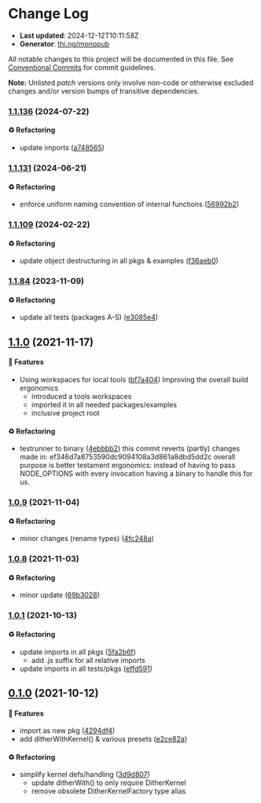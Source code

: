 # Change Log

- **Last updated**: 2024-12-12T10:11:58Z
- **Generator**: [thi.ng/monopub](https://thi.ng/monopub)

All notable changes to this project will be documented in this file.
See [Conventional Commits](https://conventionalcommits.org/) for commit guidelines.

**Note:** Unlisted _patch_ versions only involve non-code or otherwise excluded changes
and/or version bumps of transitive dependencies.

### [1.1.136](https://github.com/thi-ng/umbrella/tree/@thi.ng/pixel-dither@1.1.136) (2024-07-22)

#### ♻️ Refactoring

- update imports ([a748565](https://github.com/thi-ng/umbrella/commit/a748565))

### [1.1.131](https://github.com/thi-ng/umbrella/tree/@thi.ng/pixel-dither@1.1.131) (2024-06-21)

#### ♻️ Refactoring

- enforce uniform naming convention of internal functions ([56992b2](https://github.com/thi-ng/umbrella/commit/56992b2))

### [1.1.109](https://github.com/thi-ng/umbrella/tree/@thi.ng/pixel-dither@1.1.109) (2024-02-22)

#### ♻️ Refactoring

- update object destructuring in all pkgs & examples ([f36aeb0](https://github.com/thi-ng/umbrella/commit/f36aeb0))

### [1.1.84](https://github.com/thi-ng/umbrella/tree/@thi.ng/pixel-dither@1.1.84) (2023-11-09)

#### ♻️ Refactoring

- update all tests (packages A-S) ([e3085e4](https://github.com/thi-ng/umbrella/commit/e3085e4))

## [1.1.0](https://github.com/thi-ng/umbrella/tree/@thi.ng/pixel-dither@1.1.0) (2021-11-17)

#### 🚀 Features

- Using workspaces for local tools ([bf7a404](https://github.com/thi-ng/umbrella/commit/bf7a404))
  Improving the overall build ergonomics
  - introduced a tools workspaces
  - imported it in all needed packages/examples
  - inclusive project root

#### ♻️ Refactoring

- testrunner to binary ([4ebbbb2](https://github.com/thi-ng/umbrella/commit/4ebbbb2))
  this commit reverts (partly) changes made in:
  ef346d7a8753590dc9094108a3d861a8dbd5dd2c
  overall purpose is better testament ergonomics:
  instead of having to pass NODE_OPTIONS with every invocation
  having a binary to handle this for us.

### [1.0.9](https://github.com/thi-ng/umbrella/tree/@thi.ng/pixel-dither@1.0.9) (2021-11-04)

#### ♻️ Refactoring

- minor changes (rename types) ([4fc248a](https://github.com/thi-ng/umbrella/commit/4fc248a))

### [1.0.8](https://github.com/thi-ng/umbrella/tree/@thi.ng/pixel-dither@1.0.8) (2021-11-03)

#### ♻️ Refactoring

- minor update ([69b3028](https://github.com/thi-ng/umbrella/commit/69b3028))

### [1.0.1](https://github.com/thi-ng/umbrella/tree/@thi.ng/pixel-dither@1.0.1) (2021-10-13)

#### ♻️ Refactoring

- update imports in all pkgs ([5fa2b6f](https://github.com/thi-ng/umbrella/commit/5fa2b6f))
  - add .js suffix for all relative imports
- update imports in all tests/pkgs ([effd591](https://github.com/thi-ng/umbrella/commit/effd591))

## [0.1.0](https://github.com/thi-ng/umbrella/tree/@thi.ng/pixel-dither@0.1.0) (2021-10-12)

#### 🚀 Features

- import as new pkg ([4294df4](https://github.com/thi-ng/umbrella/commit/4294df4))
- add ditherWithKernel() & various presets ([e2ce82a](https://github.com/thi-ng/umbrella/commit/e2ce82a))

#### ♻️ Refactoring

- simplify kernel defs/handling ([3d9d807](https://github.com/thi-ng/umbrella/commit/3d9d807))
  - update ditherWith() to only require DitherKernel
  - remove obsolete DitherKernelFactory type alias
